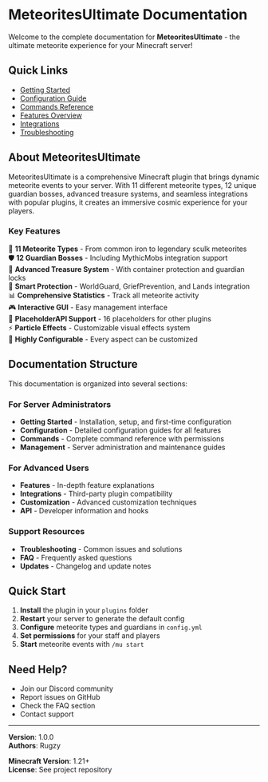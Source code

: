 # MeteoritesUltimate Documentation

Welcome to the complete documentation for **MeteoritesUltimate** - the ultimate meteorite experience for your Minecraft server!

## Quick Links

- [Getting Started](getting-started/installation.md)
- [Configuration Guide](configuration/overview.md)
- [Commands Reference](commands/overview.md)
- [Features Overview](features/overview.md)
- [Integrations](integrations/overview.md)
- [Troubleshooting](troubleshooting/common-issues.md)

## About MeteoritesUltimate

MeteoritesUltimate is a comprehensive Minecraft plugin that brings dynamic meteorite events to your server. With 11 different meteorite types, 12 unique guardian bosses, advanced treasure systems, and seamless integrations with popular plugins, it creates an immersive cosmic experience for your players.

### Key Features

🌟 **11 Meteorite Types** - From common iron to legendary sculk meteorites  
🛡️ **12 Guardian Bosses** - Including MythicMobs integration support  
💎 **Advanced Treasure System** - With container protection and guardian locks  
🎯 **Smart Protection** - WorldGuard, GriefPrevention, and Lands integration  
📊 **Comprehensive Statistics** - Track all meteorite activity  
🎮 **Interactive GUI** - Easy management interface  
🔄 **PlaceholderAPI Support** - 16 placeholders for other plugins  
⚡ **Particle Effects** - Customizable visual effects system  
🎨 **Highly Configurable** - Every aspect can be customized

## Documentation Structure

This documentation is organized into several sections:

### For Server Administrators
- **Getting Started** - Installation, setup, and first-time configuration
- **Configuration** - Detailed configuration guides for all features
- **Commands** - Complete command reference with permissions
- **Management** - Server administration and maintenance guides

### For Advanced Users
- **Features** - In-depth feature explanations
- **Integrations** - Third-party plugin compatibility
- **Customization** - Advanced customization techniques
- **API** - Developer information and hooks

### Support Resources
- **Troubleshooting** - Common issues and solutions
- **FAQ** - Frequently asked questions
- **Updates** - Changelog and update notes

## Quick Start

1. **Install** the plugin in your `plugins` folder
2. **Restart** your server to generate the default config
3. **Configure** meteorite types and guardians in `config.yml`
4. **Set permissions** for your staff and players
5. **Start** meteorite events with `/mu start`

## Need Help?

- Join our Discord community
- Report issues on GitHub
- Check the FAQ section
- Contact support

---

**Version**: 1.0.0  
**Authors**: Rugzy

**Minecraft Version**: 1.21+  
**License**: See project repository

